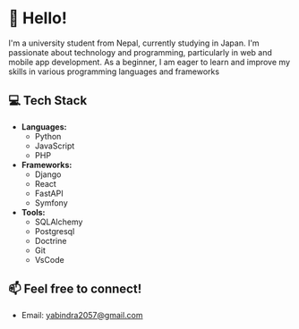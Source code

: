 # 👋 Hello!
I'm a university student from Nepal, currently studying in Japan. I'm passionate about technology 
and programming, particularly in web and mobile app development. As a beginner, I am eager to 
learn and improve my skills in various programming languages and frameworks

## 💻 Tech Stack

- **Languages:**
  - Python 
  - JavaScript
  - PHP
- **Frameworks:**
  - Django 
  - React
  - FastAPI
  - Symfony
- **Tools:**
  - SQLAlchemy
  - Postgresql
  - Doctrine
  - Git
  - VsCode

## 📫 Feel free to connect!

- Email: [yabindra2057@gmail.com](mailto:yabindra2057@gmail.com)

